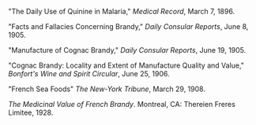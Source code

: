 "The Daily Use of Quinine in Malaria," *Medical Record*, March 7, 1896. 

"Facts and Fallacies Concerning Brandy," *Daily Consular Reports*, June 8, 1905. 

"Manufacture of Cognac Brandy," *Daily Consular Reports*, June 19, 1905.

"Cognac Brandy: Locality and Extent of Manufacture Quality and Value," *Bonfort's Wine and Spirit Circular*, June 25, 1906.

"French Sea Foods" *The New-York Tribune*, March 29, 1908.

*The Medicinal Value of French Brandy*. Montreal, CA: Thereien Freres Limitee, 1928.
